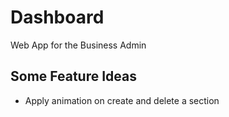 # Dashboard

Web App for the Business Admin

## Some Feature Ideas
- Apply animation on create and delete a section
